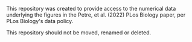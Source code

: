 This repository was created to provide access to the numerical data underlying the figures in the Petre, et al. (2022) PLos Biology paper, per PLos Biology's data policy.

This repository should not be moved, renamed or deleted.
